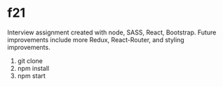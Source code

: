 # f21
Interview assignment created with node, SASS, React, Bootstrap.
Future improvements include more Redux, React-Router, and styling improvements.

1. git clone
2. npm install
3. npm start
